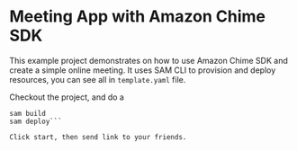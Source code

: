 # Meeting App with Amazon Chime SDK

This example project demonstrates on how to use Amazon Chime SDK and create a simple online meeting. It uses SAM CLI to provision and deploy resources, you can see all in `template.yaml` file.

Checkout the project, and do a

```yarn install
sam build
sam deploy```

Click start, then send link to your friends.
